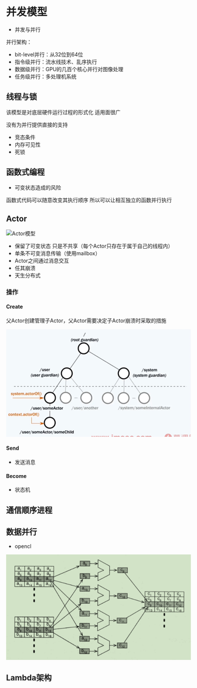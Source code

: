 # 并发模型

- 并发与并行

并行架构：

- bit-level并行：从32位到64位
- 指令级并行：流水线技术、乱序执行
- 数据级并行：GPU的几百个核心并行对图像处理
- 任务级并行：多处理机系统

## 线程与锁

该模型是对底层硬件运行过程的形式化 适用面很广

没有为并行提供直接的支持

- 竞态条件
- 内存可见性
- 死锁

## 函数式编程

- 可变状态造成的风险

函数式代码可以随意改变其执行顺序 所以可以让相互独立的函数并行执行

## Actor

![Actor模型](/assets/屏幕截图%202021-11-30%20210829.png)

- 保留了可变状态 只是不共享（每个Actor只存在于属于自己的线程内）
- 单条不可变消息传输（使用mailbox）
- Actor之间通过消息交互
- 任其崩溃
- 天生分布式

### 操作

#### Create

父Actor创建管理子Actor，父Actor需要决定子Actor崩溃时采取的措施

![ASctor树](/assets/屏幕截图%202021-11-30%20220253.png)

#### Send

- 发送消息

#### Become

- 状态机

## 通信顺序进程

## 数据并行

- opencl

![屏幕截图 2020-12-31 160516](/assets/屏幕截图%202020-12-31%20160516.png)

## Lambda架构


